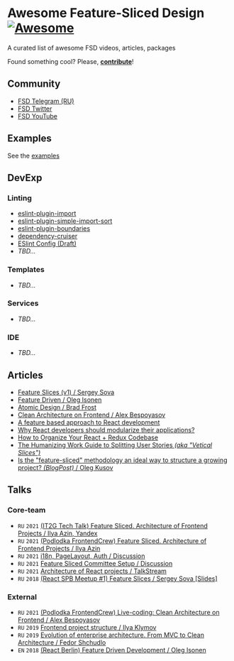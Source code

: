 # Awesome Feature-Sliced Design [![Awesome](https://awesome.re/badge.svg)](https://awesome.re)

A curated list of awesome FSD videos, articles, packages

Found something cool? Please, **[contribute](https://github.com/feature-sliced/awesome/pulls)**!

## Community

- [FSD Telegram (RU)](https://t.me/feature_sliced)
- [FSD Twitter](https://twitter.com/feature_sliced)
- [FSD YouTube](https://www.youtube.com/channel/UCkng_PHLatpDKPOIKfI731A)

## Examples

See the [examples](https://feature-sliced.design/examples)

## DevExp

### Linting

- [eslint-plugin-import](https://github.com/benmosher/eslint-plugin-import)
- [eslint-plugin-simple-import-sort](https://github.com/lydell/eslint-plugin-simple-import-sort)
- [eslint-plugin-boundaries](https://github.com/javierbrea/eslint-plugin-boundaries)
- [dependency-cruiser](https://github.com/sverweij/dependency-cruiser)
- [ESlint Config (Draft)](https://gist.github.com/azinit/4cb940a1d4a3e05ef47e15aa18a9ecc5)
- *TBD...*

### Templates

- *TBD...*

### Services

- *TBD...*

### IDE

- *TBD...*

## Articles

- [Feature Slices (v1) / Sergey Sova](https://featureslices.dev/)
- [Feature Driven / Oleg Isonen](https://github.com/feature-sliced/documentation/tree/rc/feature-driven)
- [Atomic Design / Brad Frost](https://atomicdesign.bradfrost.com/table-of-contents/)
- [Clean Architecture on Frontend / Alex Bespoyasov](https://dev.to/bespoyasov/clean-architecture-on-frontend-4311)
- [A feature based approach to React development](https://ryanlanciaux.com/blog/2017/08/20/a-feature-based-approach-to-react-development/)
- [Why React developers should modularize their applications?](https://alexmngn.medium.com/why-react-developers-should-modularize-their-applications-d26d381854c1)
- [How to Organize Your React + Redux Codebase](https://www.pluralsight.com/guides/how-to-organize-your-react-+-redux-codebase)
- [The Humanizing Work Guide to Splitting User Stories *(aka "Vetical Slices")*](https://www.humanizingwork.com/the-humanizing-work-guide-to-splitting-user-stories/)
- [Is the "feature-sliced" methodology an ideal way to structure a growing project? *(BlogPost)* / Oleg Kusov](https://okusov.ru/metodologiya-feature-sliced-idealnyj-sposob-strukturirovat-rastushij-proekt)

## Talks

### Core-team

- `RU` `2021` [(IT2G Tech Talk) Feature Sliced. Architecture of Frontend Projects / Ilya Azin, Yandex](https://youtu.be/TFA6zRO_Cl0)
- `RU` `2021` [(Podlodka FrontendCrew) Feature Sliced. Architecture of Frontend Projects / Ilya Azin](https://youtu.be/SnzPAr_FJ7w)
- `RU` `2021` [i18n, PageLayout, Auth / Discussion](https://youtu.be/b_nBvHWqxP8)
- `RU` `2021` [Feature Sliced Committee Setup / Discussion](https://youtu.be/RQBslp8dngA)
- `RU` `2021` [Architecture of React projects / TalkStream](https://youtu.be/h1YY7r9Uov8)
- `RU` `2018` [(React SPB Meetup #1) Feature Slices / Sergey Sova [Slides]](https://t.me/feature_slices)

### External

- `RU` `2021` [(Podlodka FrontendCrew) Live-coding: Clean Architecture on Frontend / Alex Bespoyasov](https://youtu.be/h4WQRqNjmX0)
- `RU` `2019` [Frontend project structure / Ilya Klymov](https://youtu.be/Sp8V-5k2ZaM)
- `RU` `2019` [Evolution of enterprise architecture. From MVC to Clean Architecture / Fedor Shchudlo](https://youtu.be/WXelYPjwmk0)
- `EN` `2018` [(React Berlin) Feature Driven Development / Oleg Isonen](https://youtu.be/BWAeYuWFHhs)
